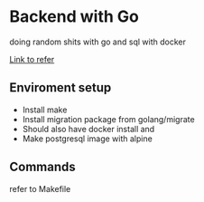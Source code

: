 # Backend with Go

doing random shits with go and sql with docker

[Link to refer](https://dev.to/techschoolguru/series/7172)

## Enviroment setup

- Install make
- Install migration package from golang/migrate
- Should also have docker install and
- Make postgresql image with alpine

## Commands

refer to Makefile
